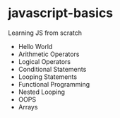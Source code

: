 # javascript-basics
Learning JS from scratch
 - Hello World
 - Arithmetic Operators
 - Logical Operators
 - Conditional Statements
 - Looping Statements
 - Functional Programming
 - Nested Looping
 - OOPS
 - Arrays
  
